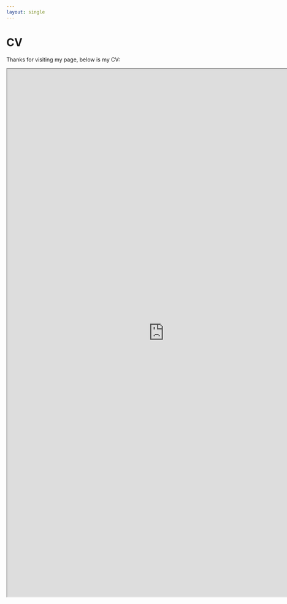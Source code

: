 ```yaml
---
layout: single
---
```

# CV

Thanks for visiting my page, below is my CV:

<iframe height=1376 width=817 src="https://docs.google.com/document/d/e/2PACX-1vSCUEsXM6jSBZq6ct7fYGQfxwLeVMJrmrLB0vx0yMKsjsOYwJ3o_is7PLxia5GddhFMzIFVkthlFjJS/pub?embedded=true"></iframe>
